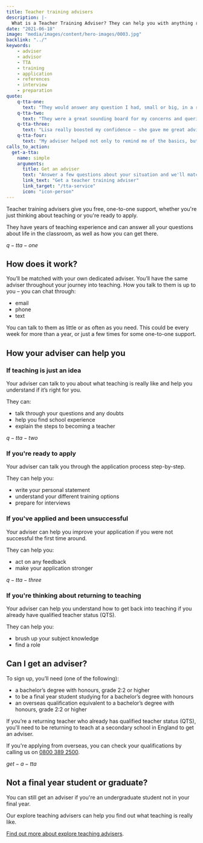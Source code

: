 ```yaml
---
title: Teacher training advisers
description: |-
  What is a Teacher Training Adviser? They can help you with anything related to getting into teaching, such as writing your application, funding and interview preparation.
date: "2021-06-18"
image: "media/images/content/hero-images/0003.jpg"
backlink: "../"
keywords: 
    - adviser
    - advisor
    - TTA
    - training
    - application
    - references
    - interview
    - preparation
quote:
    q-tta-one:
      text: "They would answer any question I had, small or big, in a relaxed environment."
    q-tta-two:
      text: "They were a great sounding board for my concerns and queries."
    q-tta-three:
      text: "Lisa really boosted my confidence – she gave me great advice and tips."
    q-tta-four:
      text: "My adviser helped not only to remind me of the basics, but also to point out some of the things which are different from when I left 12 years ago."
calls_to_action:
  get-a-tta:
    name: simple
    arguments:
      title: Get an adviser
      text: "Answer a few questions about your situation and we'll match you with an adviser."
      link_text: "Get a teacher training adviser"
      link_target: "/tta-service"
      icon: "icon-person"
---
```

Teacher training advisers give you free, one-to-one support, whether you're just thinking about teaching or you're ready to apply.

They have years of teaching experience and can answer all your questions about life in the classroom, as well as how you can get there.

$q-tta-one$

## How does it work?

You’ll be matched with your own dedicated adviser. You’ll have the same adviser throughout your journey into teaching.
How you talk to them is up to you – you can chat through:

* email
* phone
* text

You can talk to them as little or as often as you need. This could be every week for more than a year, or just a few times for some one-to-one support.

## How your adviser can help you

### If teaching is just an idea

Your adviser can talk to you about what teaching is really like and help you understand if it’s right for you.

They can:

* talk through your questions and any doubts ​
* help you find school experience
* explain the steps to becoming a teacher

$q-tta-two$

### If you're ready to apply

Your adviser can talk you through the application process step-by-step.

They can help you:

* write your personal statement
* understand your different training options
* prepare for interviews

### If you've applied and been unsuccessful

Your adviser can help you improve your application if you were not successful the first time around.

They can help you:

* act on any feedback
* make your application stronger

$q-tta-three$

### If you're thinking about returning to teaching

Your adviser can help you understand how to get back into teaching if you already have qualified teacher status (QTS).

They can help you:

* brush up your subject knowledge
* find a role

## Can I get an adviser?

To sign up, you’ll need (one of the following):

* a bachelor’s degree with honours, grade 2:2 or higher
* to be a final year student studying for a bachelor’s degree with honours
* an overseas qualification equivalent to a bachelor’s degree with honours, grade 2:2 or higher

If you’re a returning teacher who already has qualified teacher status (QTS), you'll need to be returning to teach at a secondary school in England to get an adviser.

If you're applying from overseas, you can check your qualifications by calling us on <a href="tel:08003892500">0800 389 2500</a>.

$get-a-tta$

## Not a final year student or graduate?

You can still get an adviser if you're an undergraduate student not in your final year.

Our explore teaching advisers can help you find out what teaching is really like.

<a href="/explore-teaching-advisers">Find out more about explore teaching advisers</a>.
